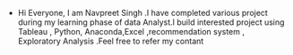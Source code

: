 - Hi Everyone, I am Navpreet Singh .I have completed various project during my learning phase of data Analyst.I build interested project using Tableau , Python, Anaconda,Excel ,recommendation system , Exploratory Analysis .Feel free to refer my contant
